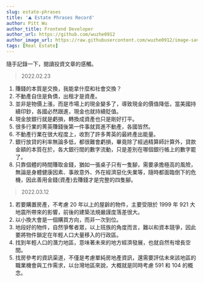 ```yaml
---
slug: estate-phrases
title: '⛰️ Estate Phrases Record'
author: Pitt Wu
author_title: Frontend Developer
author_url: https://github.com/wuzhe0912
author_image_url: https://raw.githubusercontent.com/wuzhe0912/image-save/master/personal/me-2019-5-2.3u8s3z57t4g0.webp
tags: [Real Estate]
---
```


隨手記錄一下，閱讀投資文章的感觸。

<!--truncate-->

> 2022.02.23

1. 賺錢的本質是交換，我能拿什麼和社會交換？
2. 不動產自住是負債，出租才是資產。
3. 並非是物價上漲，而是市場上的現金變多了，導致現金的價值降低，當美國持續印鈔，各國必然跟進，現金也就持續貶值。
4. 現金放銀行就是虧損，轉換成資產也只是剛好打平。
5. 很多行業的菁英賺錢後第一件事就買進不動產，各國皆然。
6. 不動產行業在很大程度上，收割了許多菁英的最終產出能量。
7. 銀行放貸的利率無論多低，都很難會虧損，畢竟除了經過精算師計算外，貸款金額的本質在於，各大銀行間的數字流動，只是差別在哪個銀行帳上的數字罷了。
8. 只靠個體的時間賺取金錢，猶如一張桌子只有一隻腳，需要承擔極高的風險，無論是身體健康因素、事故意外、外在經濟惡化失業等，隨時都面臨倒下的危機，因此善用金錢(資產)去賺錢才是完整的四隻腳。

> 2022.03.12

1. 若要購置房產，不考慮 20 年以上的屋齡的物件，主要受限於 1999 年 921 大地震所帶來的影響，前後的建築法規嚴謹度落差很大。
2. 以小換大會是一個購買方向，而非一次到位。
3. 地段好的物件，自然爭奪者眾，以上班族的角度而言，難以和資本競爭，因此要將物件鎖定在年輕人口大量移入的行政區。
4. 找到年輕人口的潛力地區，意味著未來的地方經濟發展，也就自然有增長空間。
5. 找房參考的資訊渠道，不僅是考慮單純房地產資訊，還需要評估未來該地區的職業機會與工作需求，以台灣地區來說，大概就是同時考慮 591 和 104 的概念。
